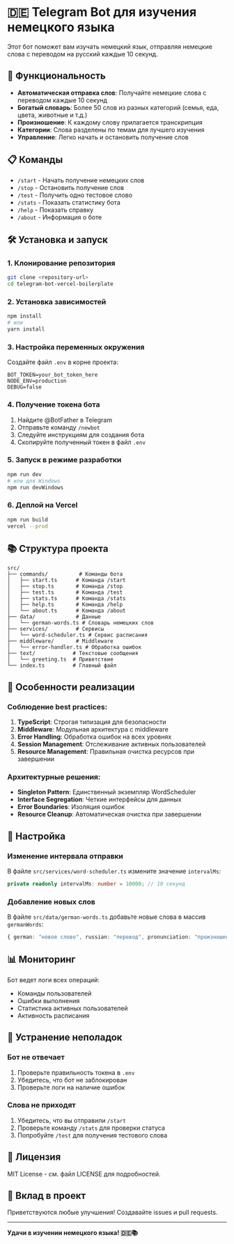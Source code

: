 # 🇩🇪 Telegram Bot для изучения немецкого языка

Этот бот поможет вам изучать немецкий язык, отправляя немецкие слова с переводом на русский каждые 10 секунд.

## 🚀 Функциональность

- **Автоматическая отправка слов**: Получайте немецкие слова с переводом каждые 10 секунд
- **Богатый словарь**: Более 50 слов из разных категорий (семья, еда, цвета, животные и т.д.)
- **Произношение**: К каждому слову прилагается транскрипция
- **Категории**: Слова разделены по темам для лучшего изучения
- **Управление**: Легко начать и остановить получение слов

## 📋 Команды

- `/start` - Начать получение немецких слов
- `/stop` - Остановить получение слов
- `/test` - Получить одно тестовое слово
- `/stats` - Показать статистику бота
- `/help` - Показать справку
- `/about` - Информация о боте

## 🛠️ Установка и запуск

### 1. Клонирование репозитория
```bash
git clone <repository-url>
cd telegram-bot-vercel-boilerplate
```

### 2. Установка зависимостей
```bash
npm install
# или
yarn install
```

### 3. Настройка переменных окружения
Создайте файл `.env` в корне проекта:
```env
BOT_TOKEN=your_bot_token_here
NODE_ENV=production
DEBUG=false
```

### 4. Получение токена бота
1. Найдите @BotFather в Telegram
2. Отправьте команду `/newbot`
3. Следуйте инструкциям для создания бота
4. Скопируйте полученный токен в файл `.env`

### 5. Запуск в режиме разработки
```bash
npm run dev
# или для Windows
npm run devWindows
```

### 6. Деплой на Vercel
```bash
npm run build
vercel --prod
```

## 📚 Структура проекта

```
src/
├── commands/          # Команды бота
│   ├── start.ts      # Команда /start
│   ├── stop.ts       # Команда /stop
│   ├── test.ts       # Команда /test
│   ├── stats.ts      # Команда /stats
│   ├── help.ts       # Команда /help
│   └── about.ts      # Команда /about
├── data/             # Данные
│   └── german-words.ts # Словарь немецких слов
├── services/         # Сервисы
│   └── word-scheduler.ts # Сервис расписания
├── middleware/       # Middleware
│   └── error-handler.ts # Обработка ошибок
├── text/            # Текстовые сообщения
│   └── greeting.ts  # Приветствие
└── index.ts         # Главный файл
```

## 🎯 Особенности реализации

### Соблюдение best practices:

1. **TypeScript**: Строгая типизация для безопасности
2. **Middleware**: Модульная архитектура с middleware
3. **Error Handling**: Обработка ошибок на всех уровнях
4. **Session Management**: Отслеживание активных пользователей
5. **Resource Management**: Правильная очистка ресурсов при завершении

### Архитектурные решения:

- **Singleton Pattern**: Единственный экземпляр WordScheduler
- **Interface Segregation**: Четкие интерфейсы для данных
- **Error Boundaries**: Изоляция ошибок
- **Resource Cleanup**: Автоматическая очистка при завершении

## 🔧 Настройка

### Изменение интервала отправки
В файле `src/services/word-scheduler.ts` измените значение `intervalMs`:
```typescript
private readonly intervalMs: number = 10000; // 10 секунд
```

### Добавление новых слов
В файле `src/data/german-words.ts` добавьте новые слова в массив `germanWords`:
```typescript
{ german: "новое слово", russian: "перевод", pronunciation: "произношение", category: "категория" }
```

## 📊 Мониторинг

Бот ведет логи всех операций:
- Команды пользователей
- Ошибки выполнения
- Статистика активных пользователей
- Активность расписания

## 🚨 Устранение неполадок

### Бот не отвечает
1. Проверьте правильность токена в `.env`
2. Убедитесь, что бот не заблокирован
3. Проверьте логи на наличие ошибок

### Слова не приходят
1. Убедитесь, что вы отправили `/start`
2. Проверьте команду `/stats` для проверки статуса
3. Попробуйте `/test` для получения тестового слова

## 📝 Лицензия

MIT License - см. файл LICENSE для подробностей.

## 🤝 Вклад в проект

Приветствуются любые улучшения! Создавайте issues и pull requests.

---

**Удачи в изучении немецкого языка! 🇩🇪📚**
